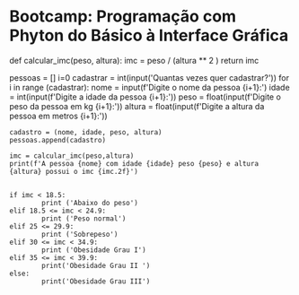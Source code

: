 
# Bootcamp: Programação com Phyton do Básico à Interface Gráfica

def calcular_imc(peso, altura):
    imc = peso / (altura ** 2 )
    return imc

pessoas = []
i=0 
cadastrar = int(input('Quantas vezes quer cadastrar?'))
for i in range (cadastrar):
    nome = input(f'Digite o nome da pessoa {i+1}:')
    idade = int(input(f'Digite a idade da pessoa {i+1}:'))
    peso = float(input(f'Digite o peso da pessoa em kg {i+1}:'))
    altura = float(input(f'Digite a altura da pessoa em metros {i+1}:'))

    cadastro = (nome, idade, peso, altura)
    pessoas.append(cadastro)

    imc = calcular_imc(peso,altura)
    print(f'A pessoa {nome} com idade {idade} peso {peso} e altura {altura} possui o imc {imc.2f}')


    if imc < 18.5:
            print ('Abaixo do peso')
    elif 18.5 <= imc < 24.9:
            print ('Peso normal')
    elif 25 <= 29.9:
            print ('Sobrepeso')
    elif 30 <= imc < 34.9:
            print ('Obesidade Grau I')
    elif 35 <= imc < 39.9:
            print('Obesidade Grau II ')
    else: 
            print('Obesidade Grau III')
